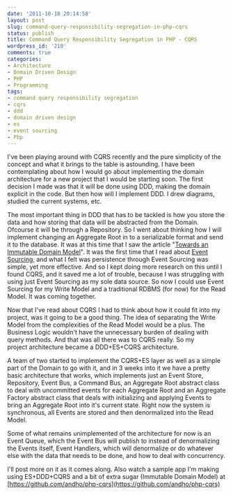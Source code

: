 ```yaml
---
date: '2011-10-18 20:14:58'
layout: post
slug: command-query-responsibility-segregation-in-php-cqrs
status: publish
title: Command Query Responsibility Segregation in PHP - CQRS
wordpress_id: '210'
comments: true
categories:
- Architecture
- Domain Driven Design
- PHP
- Programming
tags:
- command query responsibility segregation
- cqrs
- ddd
- domain driven design
- es
- event sourcing
- Php
---
```


I've been playing around with CQRS recently and the pure simplicity of the concept and what it brings to the table is astounding. I have been contemplating about how I would go about implementing the domain architecture for a new project that I would be starting soon. The first decision I made was that it will be done using DDD, making the domain explicit in the code. But then how will I implement DDD. I drew diagrams, studied the current systems, etc.

<!-- more -->

The most important thing in DDD that has to be tackled is how you store the data and how storing that data will be abstracted from the Domain. Ofcourse it will be through a Repository. So I went about thinking how I will implement changing an Aggregate Root in to a serializable format and send it to the database. It was at this time that I saw the article "[Towards an Immutable Domain Model](http://blog.zilverline.com/2011/02/01/towards-an-immutable-domain-model-introduction-part-1/)". It was the first time that I read about [Event Sourcing](http://martinfowler.com/eaaDev/EventSourcing.html), and what I felt was persistence through Event Sourcing was simple, yet more effective. And so I kept doing more research on this until I found CQRS, and it saved me a lot of trouble, because I was struggling with using just Event Sourcing as my sole data source. So now I could use Event Sourcing for my Write Model and a traditional RDBMS (for now) for the Read Model. It was coming together.

Now that I've read about CQRS I had to think about how it could fit into my project, was it going to be a good thing. The idea of separating the Write Model from the complexities of the Read Model would be a plus. The Business Logic wouldn't have the unnecessary burden of dealing with query methods. And that was all there was to CQRS really. So my project architecture became a DDD+ES+CQRS architecture.

A team of two started to implement the CQRS+ES layer as well as a simple part of the Domain to go with it, and in 3 weeks into it we have a pretty basic architecture that works, which implements just an Event Store, Repository, Event Bus, a Command Bus, an Aggregate Root abstract class to deal with uncommitted events for each Aggregate Root and an Aggregate Factory abstract class that deals with initializing and applying Events to bring an Aggregate Root into it's current state. Right now the system is synchronous, all Events are stored and then denormalized into the Read Model.

Some of what remains unimplemented of the architecture for now is an Event Queue, which the Event Bus will publish to instead of denormalizing the Events itself, Event Handlers, which will denormalize or do whatever else with the data that needs to be done, and how to deal with concurrency.

I'll post more on it as it comes along. Also watch a sample app I'm making using ES+DDD+CQRS and a bit of extra sugar (Immutable Domain Model) at [https://github.com/andho/php-cqrs](https://github.com/andho/php-cqrs)

